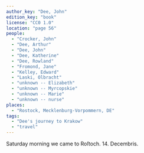 ```yaml
---
author_key: "Dee, John"
edition_key: "book"
license: "CC0 1.0"
location: "page 56"
people:
  - "Crocker, John"
  - "Dee, Arthur"
  - "Dee, John"
  - "Dee, Katherine"
  - "Dee, Rowland"
  - "Fromond, Jane"
  - "Kelley, Edward"
  - "Laski, Olbracht"
  - "unknown -- Elizabeth"
  - "unknown -- Myrcopskie"
  - "unknown -- Marie"
  - "unknown -- nurse"
places:
  - "Rostock, Mecklenburg-Vorpommern, DE"
tags:
  - "Dee's journey to Krakow"
  - "travel"
---
```

Saturday morning we came to Roſtoch.   14. Decembris.
